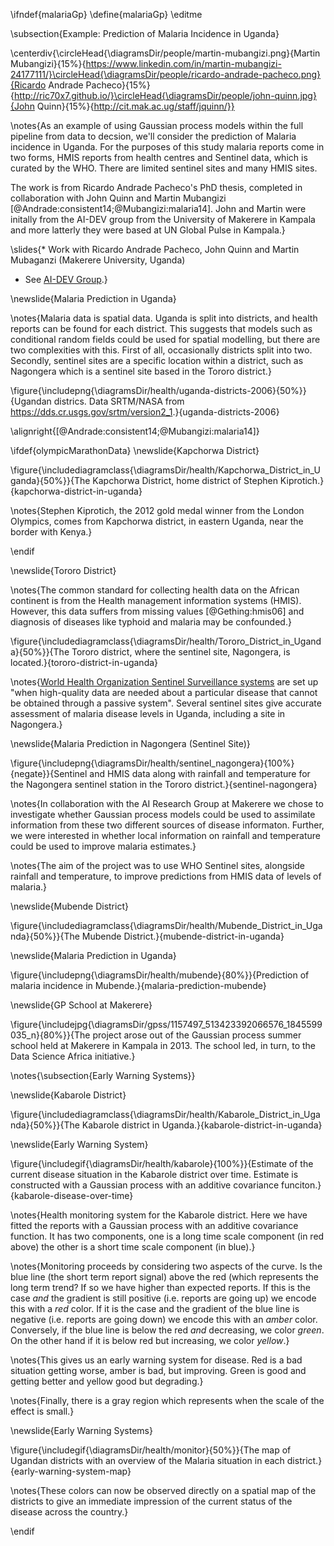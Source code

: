\ifndef{malariaGp}
\define{malariaGp}
\editme

\subsection{Example: Prediction of Malaria Incidence in Uganda}

\centerdiv{\circleHead{\diagramsDir/people/martin-mubangizi.png}{Martin Mubangizi}{15%}{https://www.linkedin.com/in/martin-mubangizi-24177111/}\circleHead{\diagramsDir/people/ricardo-andrade-pacheco.png}{Ricardo Andrade Pacheco}{15%}{http://ric70x7.github.io/}\circleHead{\diagramsDir/people/john-quinn.jpg}{John Quinn}{15%}{http://cit.mak.ac.ug/staff/jquinn/}}

\notes{As an example of using Gaussian process models within the full pipeline from data to decsion, we'll consider the prediction of Malaria incidence in Uganda. For the purposes of this study malaria reports come in two forms, HMIS reports from health centres and Sentinel data, which is curated by the WHO. There are limited sentinel sites and many HMIS sites.

The work is from Ricardo Andrade Pacheco's PhD thesis, completed in collaboration with John Quinn and Martin Mubangizi [@Andrade:consistent14;@Mubangizi:malaria14]. John and Martin were initally from the AI-DEV group from the University of Makerere in Kampala and more latterly they were based at UN Global Pulse in Kampala.}

\slides{* Work with Ricardo Andrade Pacheco, John Quinn and Martin Mubaganzi (Makerere University, Uganda)
* See [AI-DEV Group](http://air.ug/research.html).}

\newslide{Malaria Prediction in Uganda}

\notes{Malaria data is spatial data. Uganda is split into districts, and health reports can be found for each district. This suggests that models such as conditional random fields could be used for spatial modelling, but there are two complexities with this. First of all, occasionally districts split into two. Secondly, sentinel sites are a specific location within a district, such as Nagongera which is a sentinel site based in the Tororo district.}

\figure{\includepng{\diagramsDir/health/uganda-districts-2006}{50%}}{Ugandan districs. Data SRTM/NASA from <https://dds.cr.usgs.gov/srtm/version2_1>.}{uganda-districts-2006}

\alignright{[@Andrade:consistent14;@Mubangizi:malaria14]}


\ifdef{olympicMarathonData}
\newslide{Kapchorwa District}

\figure{\includediagramclass{\diagramsDir/health/Kapchorwa_District_in_Uganda}{50%}}{The Kapchorwa District, home district of Stephen Kiprotich.}{kapchorwa-district-in-uganda}

\notes{Stephen Kiprotich, the 2012 gold medal winner from the London Olympics, comes from Kapchorwa district, in eastern Uganda, near the border with Kenya.}

\endif

\newslide{Tororo District}

\notes{The common standard for collecting health data on the African continent is from the Health management information systems (HMIS). However, this data suffers from missing values [@Gething:hmis06] and diagnosis of diseases like typhoid and malaria may be confounded.}

\figure{\includediagramclass{\diagramsDir/health/Tororo_District_in_Uganda}{50%}}{The Tororo district, where the sentinel site, Nagongera, is located.}{tororo-district-in-uganda}

\notes{[World Health Organization Sentinel Surveillance systems](https://www.who.int/immunization/monitoring_surveillance/burden/vpd/surveillance_type/sentinel/en/) are set up "when high-quality data are needed about a particular disease that cannot be obtained through a passive system". Several sentinel sites give accurate assessment of malaria disease levels in Uganda, including a site in Nagongera.}

\newslide{Malaria Prediction in Nagongera (Sentinel Site)}

\figure{\includepng{\diagramsDir/health/sentinel_nagongera}{100%}{negate}}{Sentinel and HMIS data along with rainfall and temperature for the Nagongera sentinel station in the Tororo district.}{sentinel-nagongera}

\notes{In collaboration with the AI Research Group at Makerere we chose to investigate whether Gaussian process models could be used to assimilate information from these two different sources of disease informaton. Further, we were interested in whether local information on rainfall and temperature could be used to improve malaria estimates.}

\notes{The aim of the project was to use WHO Sentinel sites, alongside rainfall and temperature, to improve predictions from HMIS data of levels of malaria.}

\newslide{Mubende District}

\figure{\includediagramclass{\diagramsDir/health/Mubende_District_in_Uganda}{50%}}{The Mubende District.}{mubende-district-in-uganda}

\newslide{Malaria Prediction in Uganda}

\figure{\includepng{\diagramsDir/health/mubende}{80%}}{Prediction of malaria incidence in Mubende.}{malaria-prediction-mubende}

\newslide{GP School at Makerere}

\figure{\includejpg{\diagramsDir/gpss/1157497_513423392066576_1845599035_n}{80%}}{The project arose out of the Gaussian process summer school held at Makerere in Kampala in 2013. The school led, in turn, to the Data Science Africa initiative.}

\notes{\subsection{Early Warning Systems}}

\newslide{Kabarole District}

\figure{\includediagramclass{\diagramsDir/health/Kabarole_District_in_Uganda}{50%}}{The Kabarole district in Uganda.}{kabarole-district-in-uganda}

\newslide{Early Warning System}

\figure{\includegif{\diagramsDir/health/kabarole}{100%}}{Estimate of the current disease situation in the Kabarole district over time. Estimate is constructed with a Gaussian process with an additive covariance funciton.}{kabarole-disease-over-time}

\notes{Health monitoring system for the Kabarole district. Here we have fitted the reports with a Gaussian process with an additive covariance function. It has two components, one is a long time scale component (in red above) the other is a short time scale component (in blue).}

\notes{Monitoring proceeds by considering two aspects of the curve. Is the blue line (the short term report signal) above the red (which represents the long term trend? If so we have higher than expected reports. If this is the case *and* the gradient is still positive (i.e. reports are going up) we encode this with a *red* color. If it is the case and the gradient of the blue line is negative (i.e. reports are going down) we encode this with an *amber* color. Conversely, if the blue line is below the red *and* decreasing, we color *green*. On the other hand if it is below red but increasing, we color *yellow*.}

\notes{This gives us an early warning system for disease. Red is a bad situation getting worse, amber is bad, but improving. Green is good and getting better and yellow good but degrading.}

\notes{Finally, there is a gray region which represents when the scale of the effect is small.}

\newslide{Early Warning Systems}

\figure{\includegif{\diagramsDir/health/monitor}{50%}}{The map of Ugandan districts with an overview of the Malaria situation in each district.}{early-warning-system-map}

\notes{These colors can now be observed directly on a spatial map of the districts to give an immediate impression of the current status of the disease across the country.}

\endif
